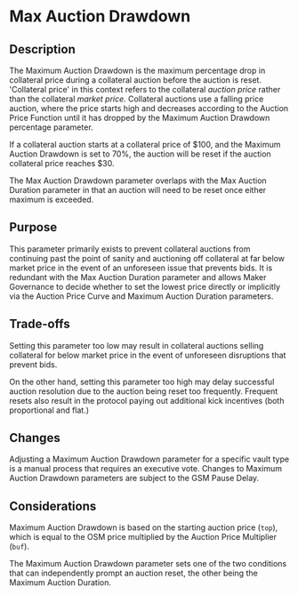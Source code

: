 # Max Auction Drawdown

## Description

The Maximum Auction Drawdown is the maximum percentage drop in collateral price during a collateral auction before the auction is reset. 'Collateral price' in this context refers to the collateral _auction price_ rather than the collateral _market price._ Collateral auctions use a falling price auction, where the price starts high and decreases according to the Auction Price Function until it has dropped by the Maximum Auction Drawdown percentage parameter.

If a collateral auction starts at a collateral price of $100, and the Maximum Auction Drawdown is set to 70%, the auction will be reset if the auction collateral price reaches $30.

The Max Auction Drawdown parameter overlaps with the Max Auction Duration parameter in that an auction will need to be reset once either maximum is exceeded.

## Purpose

This parameter primarily exists to prevent collateral auctions from continuing past the point of sanity and auctioning off collateral at far below market price in the event of an unforeseen issue that prevents bids. It is redundant with the Max Auction Duration parameter and allows Maker Governance to decide whether to set the lowest price directly or implicitly via the Auction Price Curve and Maximum Auction Duration parameters.

## Trade-offs

Setting this parameter too low may result in collateral auctions selling collateral for below market price in the event of unforeseen disruptions that prevent bids.

On the other hand, setting this parameter too high may delay successful auction resolution due to the auction being reset too frequently. Frequent resets also result in the protocol paying out additional kick incentives \(both proportional and flat.\)

## Changes

Adjusting a Maximum Auction Drawdown parameter for a specific vault type is a manual process that requires an executive vote. Changes to Maximum Auction Drawdown parameters are subject to the GSM Pause Delay.

## Considerations

Maximum Auction Drawdown is based on the starting auction price \(`top`\), which is equal to the OSM price multiplied by the Auction Price Multiplier \(`buf`\).

The Maximum Auction Drawdown parameter sets one of the two conditions that can independently prompt an auction reset, the other being the Maximum Auction Duration.

